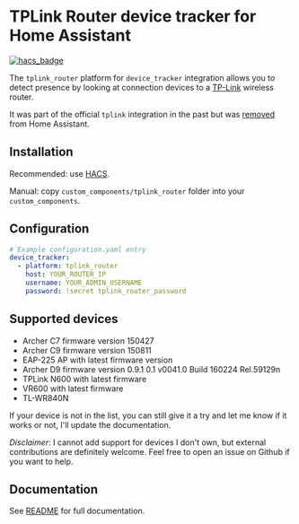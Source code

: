 # TPLink Router device tracker for Home Assistant
[![hacs_badge](https://img.shields.io/badge/HACS-Default-orange.svg)](https://hacs.xyz/)

The `tplink_router` platform for `device_tracker` integration allows you to detect presence by looking at connection devices to a [TP-Link](https://www.tp-link.com) wireless router.

It was part of the official `tplink` integration in the past but was [removed](https://github.com/home-assistant/core/pull/27936) from Home Assistant.

## Installation
Recommended: use [HACS](https://hacs.xyz/).

Manual: copy `custom_components/tplink_router` folder into your `custom_components`.

## Configuration
```yaml
# Example configuration.yaml entry
device_tracker:
  - platform: tplink_router
    host: YOUR_ROUTER_IP
    username: YOUR_ADMIN_USERNAME
    password: !secret tplink_router_password
```

## Supported devices
- Archer C7 firmware version 150427
- Archer C9 firmware version 150811
- EAP-225 AP with latest firmware version
- Archer D9 firmware version 0.9.1 0.1 v0041.0 Build 160224 Rel.59129n
- TPLink N600 with latest firmware
- VR600 with latest firmware
- TL-WR840N 

If your device is not in the list, you can still give it a try and let me know if it works or not, I'll update the documentation.

*Disclaimer*: I cannot add support for devices I don't own, but external contributions are definitely welcome. Feel free to open an issue on Github if you want to help.

## Documentation
See [README](https://github.com/ericpignet/home-assistant-tplink_router/blob/master/README.md) for full documentation.
